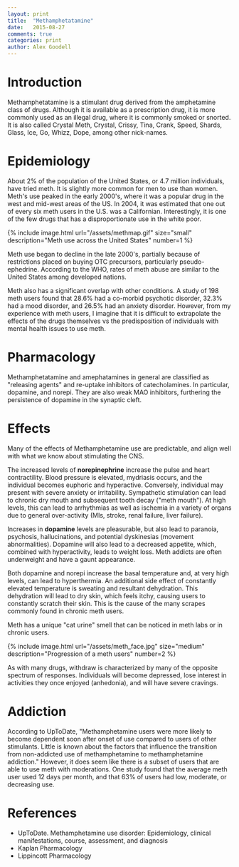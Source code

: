 ```yaml
---
layout: print
title:  "Methamphetatamine"
date:   2015-08-27
comments: true
categories: print
author: Alex Goodell
---
```


# Introduction

Methamphetatamine is a stimulant drug derived from the amphetamine class of drugs. Although it is available as a prescription drug, it is more commonly used as an illegal drug, where it is commonly smoked or snorted. It is also called Crystal Meth, Crystal, Crissy, Tina, Crank, Speed, Shards, Glass, Ice, Go, Whizz, Dope, among other nick-names. 

# Epidemiology

About 2% of the population of the United States, or 4.7 million individuals, have tried meth. It is slightly more common for men to use than women. Meth's use peaked in the early 2000's, where it was a popular drug in the west and mid-west areas of the US. In 2004, it was estimated that one out of every six meth users in the U.S. was a Californian. Interestingly, it is one of the few drugs that has a disproportionate use in the white poor. 

{% include image.html url="/assets/methmap.gif" size="small" description="Meth use across the United States" number=1 %}

Meth use began to decline in the late 2000's, partially because of restrictions placed on buying OTC precursors, particularly pseudo-ephedrine. According to the WHO, rates of meth abuse are similar to the United States among developed nations.

Meth also has a significant overlap with other conditions. A study of 198 meth users found that 28.6% had a co-morbid psychotic disorder, 32.3% had a mood disorder, and 26.5% had an anxiety disorder. However, from my experience with meth users, I imagine that it is difficult to extrapolate the effects of the drugs themselves vs the predisposition of individuals with mental health issues to use meth.

<div class="break"></div>


# Pharmacology

Methamphetatamine and amephatamines in general are classified as "releasing agents" and re-uptake inhibitors of catecholamines. In particular, dopamine,  and norepi. They are also weak MAO inhibitors, furthering the persistence of dopamine in the synaptic cleft. 

# Effects

Many of the effects of Methamphetamine use are predictable, and align well with what we know about stimulating the CNS. 

The increased levels of __norepinephrine__ increase the pulse and heart contractility. Blood pressure is elevated, mydriasis occurs, and the individual becomes euphoric and hyperactive. Conversely, individual may present with severe anxiety or irritability. Sympathetic stimulation can lead to chronic dry mouth and subsequent tooth decay ("meth mouth"). At high levels, this can lead to arrhythmias as well as ischemia in a variety of organs due to general over-activity (MIs, stroke, renal failure, liver failure). 

Increases in __dopamine__ levels are pleasurable, but also lead to paranoia, psychosis, hallucinations, and potential dyskinesias (movement abnormalities). Dopamine will also lead to a decreased appetite, which, combined with hyperactivity, leads to weight loss. Meth addicts are often underweight and have a gaunt appearance. 

Both dopamine and norepi increase the basal temperature and, at very high levels, can lead to hyperthermia. An additional side effect of constantly elevated temperature is sweating and resultant dehydration. This dehydration will lead to dry skin, which feels itchy, causing users to constantly scratch their skin. This is the cause of the many scrapes commonly found in chronic meth users. 

Meth has a unique "cat urine" smell that can be noticed in meth labs or in chronic users. 

<div class="break"></div>

{% include image.html url="/assets/meth_face.jpg" size="medium" description="Progression of a meth users" number=2 %}



As with many drugs, withdraw is characterized by many of the opposite spectrum of responses. Individuals will become depressed, lose interest in activities they once enjoyed (anhedonia), and will have severe cravings. 

# Addiction

According to UpToDate, "Methamphetamine users were more likely to become dependent soon after onset of use compared to users of other stimulants. Little is known about the factors that influence the transition from non-addicted use of methamphetamine to methamphetamine addiction." However, it does seem like there is a subset of users that are able to use meth with moderations. One study found that the average meth user used 12 days per month, and that 63%  of users had low, moderate, or decreasing use.

# References

* UpToDate. Methamphetamine use disorder: Epidemiology, clinical manifestations, course, assessment, and diagnosis
* Kaplan Pharmacology
* Lippincott Pharmacology